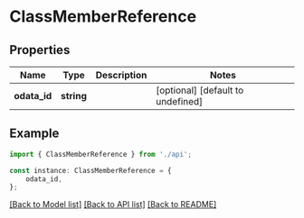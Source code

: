 # ClassMemberReference


## Properties

Name | Type | Description | Notes
------------ | ------------- | ------------- | -------------
**odata_id** | **string** |  | [optional] [default to undefined]

## Example

```typescript
import { ClassMemberReference } from './api';

const instance: ClassMemberReference = {
    odata_id,
};
```

[[Back to Model list]](../README.md#documentation-for-models) [[Back to API list]](../README.md#documentation-for-api-endpoints) [[Back to README]](../README.md)
